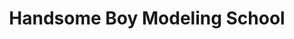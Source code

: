 ---
title: "Handsome Boy Modeling School"
summary: "**Handsome Boy Modeling School** was an American conceptual hip hop duo, active between 1999 and 2006, and founded by renowned producers and . Disguised under the fictional personalities of and Chest Rockwell, and ridiculed a snobbish consumerist faux glam lifestyle of an 'old money' upper society, supermodels, entertainment industry moguls, etc. In 1999, Dan and Paul released their debut concept album ** via label, loosely based on 'The Prettiest Week of My Life,' an episode from a short-lived Fox sitcom *Get a Life* . The band was named after a fictional Handsome Boy Modeling School, where Chris Elliott's character enrolled to become a male model. The album is notable for a very eclectic line-up of guest rappers, vocalists, co-producers, comedians, and featured musicians from different eras and a variety of genres not necessarily associated with hip hop. Some of the participants include , , , of the , as , , of , , , , of , , , , , and of , and , and many others. One of the singles from the album, *The Projects *, had been featured on soundtrack in 2001. The duo's second album, **, was released in 2004 by . Handsome Boy Modeling School continued working with some collaborators from the debut album , but also greatly expanded the list of featured artists: , , , of , , , , , , , , from , , , , , of , and of , , , , and comic . According to Prince Paul's 2006 Pitchfork interview, the band ceased all activities due to financial disagreement and internal conflicts between the two members. After Huston announced his retirement from the Handsome Boy Modeling School, no one from Nakamura's camp or label executives, not even a band manager, contacted him or gave any public comments."
image: "handsome-boy-modeling-school.jpg"
apple_music_artist_url: "https://music.apple.com/gb/artist/handsome-boy-modeling-school/14750132"
---